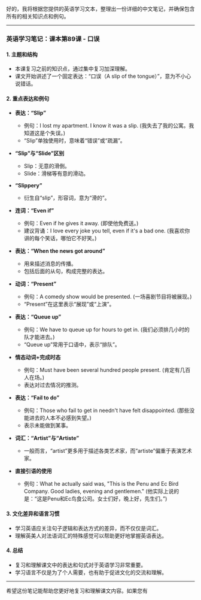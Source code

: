 好的，我将根据您提供的英语学习文本，整理出一份详细的中文笔记，并确保包含所有的相关知识点和例句。

---

### 英语学习笔记：课本第89课 - 口误

#### 1. 主题和结构
- 本课复习之前的知识点，通过集中复习加深理解。
- 课文开始讲述了一个固定表达：“口误（A slip of the tongue）”，意为不小心说错话。

#### 2. 重点表达和例句
- **表达：“Slip”**  
  - 例句：I lost my apartment. I know it was a slip. (我失去了我的公寓。我知道这是个失误。)
  - “Slip”单独使用时，意味着“错误”或“疏漏”。

- **“Slip”与“Slide”区别**  
  - Slip：无意的滑倒。
  - Slide：滑梯等有意的滑动。

- **“Slippery”**  
  - 衍生自“slip”，形容词，意为“滑的”。

- **连词：“Even if”**
  - 例句：Even if he gives it away. (即使他免费送。)
  - 建议背诵：I love every joke you tell, even if it's a bad one. (我喜欢你讲的每个笑话，哪怕它不好笑。)

- **表达：“When the news got around”**
  - 用来描述消息的传播。
  - 包括后面的从句，构成完整的表达。

- **动词：“Present”**
  - 例句：A comedy show would be presented. (一场喜剧节目将被展现。)
  - “Present”在这里表示“展现”或“上演”。

- **表达：“Queue up”**
  - 例句：We have to queue up for hours to get in. (我们必须排几小时的队才能进去。)
  - “Queue up”常用于口语中，表示“排队”。

- **情态动词+完成时态**
  - 例句：Must have been several hundred people present. (肯定有几百人在场。)
  - 表达对过去情况的推测。

- **表达：“Fail to do”**
  - 例句：Those who fail to get in needn't have felt disappointed. (那些没能进去的人本不必感到失望。)
  - 表示未能做到某事。

- **词汇：“Artist”与“Artiste”**
  - 一般而言，“artist”更多用于描述各类艺术家，而“artiste”偏重于表演艺术家。

- **直接引语的使用**
  - 例句：What he actually said was, "This is the Penu and Ec Bird Company. Good ladies, evening and gentlemen." (他实际上说的是：“这是Penu和Ec鸟食公司。女士们好，晚上好，先生们。”)

#### 3. 文化差异和语言习惯
- 学习英语应关注句子逻辑和表达方式的差异，而不仅仅是词汇。
- 理解英美人对法语词汇的特殊感觉可以帮助更好地掌握英语表达。

#### 4. 总结
- 复习和理解课文中的表达和句式对于英语学习非常重要。
- 学习语言不仅是为了个人需要，也有助于促进文化的交流和理解。

---

希望这份笔记能帮助您更好地复习和理解课文内容。如果您有